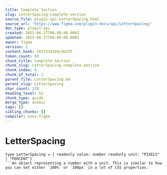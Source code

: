 ```yaml
---
title: Complete Section
slug: LetterSpacing-complete-section
source_file: plugin-api-LetterSpacing.html
source_url: 'https://www.figma.com/plugin-docs/api/LetterSpacing/'
doc_type: plugin-api
created: 2025-06-27T00:00:00.000Z
updated: 2025-06-27T00:00:00.000Z
owner: figma
version: 1
content_hash: 563f334304cdb375
token_count: 69
chunk_title: Complete Section
chunk_slug: LetterSpacing-complete-section
chunk_index: 0
chunk_of_total: 1
parent_file: LetterSpacing.md
parent_slug: LetterSpacing
char_count: 239
heading_level: h2
chunk_type: guide
merge_type: atomic
tags: []
sibling_chunks: []
compiler: noos-figma
---
```


# LetterSpacing

```
type LetterSpacing = { readonly value: number readonly unit: "PIXELS" | "PERCENT"}
```An object representing a number with a unit. This is similar to how you can set either `100%` or `100px` in a lot of CSS properties.
